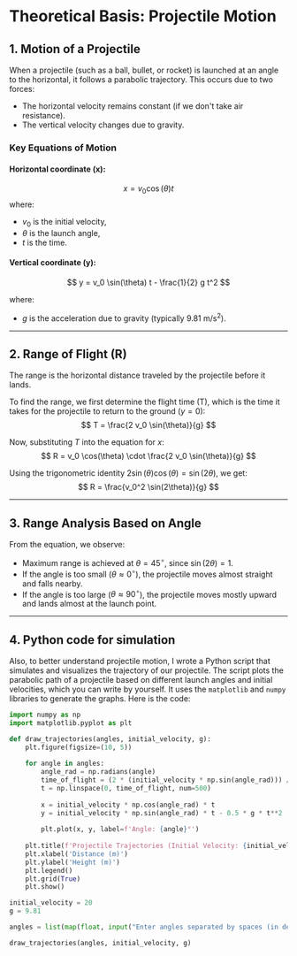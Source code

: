 # Theoretical Basis: Projectile Motion

## 1. Motion of a Projectile
When a projectile (such as a ball, bullet, or rocket) is launched at an angle to the horizontal, it follows a parabolic trajectory. This occurs due to two forces:

- The horizontal velocity remains constant (if we don't take air resistance).
- The vertical velocity changes due to gravity.

### Key Equations of Motion
#### Horizontal coordinate (x):
$$
x = v_0 \cos(\theta) t
$$
where:
- $v_0$ is the initial velocity,
- $\theta$ is the launch angle,
- $t$ is the time.

#### Vertical coordinate (y):
$$
y = v_0 \sin(\theta) t - \frac{1}{2} g t^2
$$

where:
- $g$ is the acceleration due to gravity (typically $9.81 \text{ m/s}^2$).

---

## 2. Range of Flight (R)
The range is the horizontal distance traveled by the projectile before it lands.

To find the range, we first determine the flight time (T), which is the time it takes for the projectile to return to the ground ($y = 0$):
$$
T = \frac{2 v_0 \sin(\theta)}{g}
$$

Now, substituting $T$ into the equation for $x$:
$$
R = v_0 \cos(\theta) \cdot \frac{2 v_0 \sin(\theta)}{g}
$$

Using the trigonometric identity $2 \sin(\theta) \cos(\theta) = \sin(2\theta)$, we get:
$$
R = \frac{v_0^2 \sin(2\theta)}{g}
$$

---

## 3. Range Analysis Based on Angle
From the equation, we observe:

- Maximum range is achieved at $\theta = 45^\circ$, since $\sin(2\theta) = 1$.
- If the angle is too small ($\theta \approx 0^\circ$), the projectile moves almost straight and falls nearby.
- If the angle is too large ($\theta \approx 90^\circ$), the projectile moves mostly upward and lands almost at the launch point.
---
## 4. Python code for simulation
Also, to better understand projectile motion, I wrote a Python script that simulates and visualizes the trajectory of our projectile. The script plots the parabolic path of a projectile based on different launch angles and initial velocities, which you can write by yourself. It uses the `matplotlib` and `numpy` libraries to generate the graphs. Here is the code:

```python
import numpy as np
import matplotlib.pyplot as plt

def draw_trajectories(angles, initial_velocity, g):
    plt.figure(figsize=(10, 5))
    
    for angle in angles:
        angle_rad = np.radians(angle)
        time_of_flight = (2 * (initial_velocity * np.sin(angle_rad))) / g
        t = np.linspace(0, time_of_flight, num=500)
        
        x = initial_velocity * np.cos(angle_rad) * t
        y = initial_velocity * np.sin(angle_rad) * t - 0.5 * g * t**2
        
        plt.plot(x, y, label=f'Angle: {angle}°')
    
    plt.title(f'Projectile Trajectories (Initial Velocity: {initial_velocity} m/s)')
    plt.xlabel('Distance (m)')
    plt.ylabel('Height (m)')
    plt.legend()
    plt.grid(True)
    plt.show()

initial_velocity = 20 
g = 9.81

angles = list(map(float, input("Enter angles separated by spaces (in degrees): ").split()))

draw_trajectories(angles, initial_velocity, g)